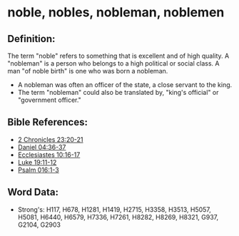 # noble, nobles, nobleman, noblemen #

## Definition: ##

The term "noble" refers to something that is excellent and of high quality. A "nobleman" is a person who belongs to a high political or social class. A man "of noble birth" is one who was born a nobleman.

* A nobleman was often an officer of the state, a close servant to the king.
* The term "nobleman" could also be translated by, "king's official" or "government officer."

## Bible References: ##

* [2 Chronicles 23:20-21](rc://en/tn/help/2ch/23/20)
* [Daniel 04:36-37](rc://en/tn/help/dan/04/36)
* [Ecclesiastes 10:16-17](rc://en/tn/help/ecc/10/16)
* [Luke 19:11-12](rc://en/tn/help/luk/19/11)
* [Psalm 016:1-3](rc://en/tn/help/psa/016/001)

## Word Data: ##

* Strong's: H117, H678, H1281, H1419, H2715, H3358, H3513, H5057, H5081, H6440, H6579, H7336, H7261, H8282, H8269, H8321, G937, G2104, G2903
